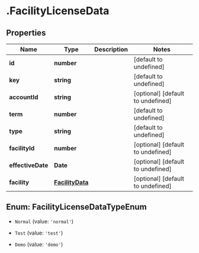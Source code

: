 # .FacilityLicenseData

## Properties

Name | Type | Description | Notes
------------ | ------------- | ------------- | -------------
**id** | **number** |  | [default to undefined]
**key** | **string** |  | [default to undefined]
**accountId** | **string** |  | [optional] [default to undefined]
**term** | **number** |  | [default to undefined]
**type** | **string** |  | [default to undefined]
**facilityId** | **number** |  | [optional] [default to undefined]
**effectiveDate** | **Date** |  | [optional] [default to undefined]
**facility** | [**FacilityData**](FacilityData.md) |  | [optional] [default to undefined]



## Enum: FacilityLicenseDataTypeEnum


* `Normal` (value: `'normal'`)

* `Test` (value: `'test'`)

* `Demo` (value: `'demo'`)



